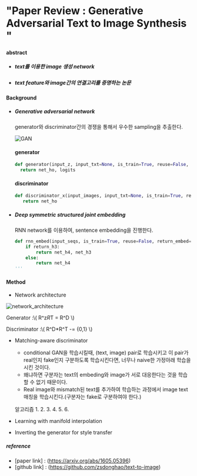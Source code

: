 # "Paper Review : Generative Adversarial Text to Image Synthesis "

#### abstract

- ##### text를 이용한 image 생성 network
- ##### text feature와 image간의 연결고리를 증명하는 논문

#### Background
- ##### Generative adversarial network

  generator와 discriminator간의 경쟁을 통해서 우수한 sampling을 추출한다.
  
  ![GAN](https://encrypted-tbn0.gstatic.com/images?q=tbn:ANd9GcQvWEw5lVqYeUxFeMahhzGAnkF1wHuMzR0hOO6kOczGkAXNsDx0)
  
    #### generator
    
    ``` python
    def generator(input_z, input_txt=None, is_train=True, reuse=False, batch_size=batch_size):
      return net_ho, logits 
    ```
    #### discriminator
    
    ``` python
    def discriminator_x(input_images, input_txt=None, is_train=True, reuse=False):
       return net_ho
    ```
    
  
- ##### Deep symmetric structured joint embedding

    RNN network를 이용하여, sentence embedding을 진행한다.

    ``` python
    def rnn_embed(input_seqs, is_train=True, reuse=False, return_embed=False):
        if return_h3:
            return net_h4, net_h3
        else:
            return net_h4
    '''
#### Method
- Network architecture

![network_architecture](https://encrypted-tbn0.gstatic.com/images?q=tbn:ANd9GcR0EGCG-Phmg-L2RWG9ky9uBCR7Hp5GidXinDUjXXQ9r5tfG3H4Fw)

Generator :\\( R^z*R*T = R^D \\)

Discriminator :\\( R^D*R^T -= {0,1} \\)

- Matching-aware discriminator

	- conditional GAN을 학습시킬때, (text, image) pair로 학습시키고 이 pair가 real인지 fake인지  구분하도록 학습시킨다면, 너무나 naive한 가정아래 학습을 시킨 것이다.
	- 왜냐하면 구분자는 text의 embeding와 image가 서로 대응한다는 것을 학습할 수 없기 때문이다. 
	- Real image와 mismatch된 text를 추가하여 학습하는 과정에서 image text 매칭을 학습시킨다.(구분자는 fake로 구분하여야 한다.)


  알고리즘
  1.
  2.
  3.
  4.
  5.
  6.
  
 
- Learning with manifold interpolation

- Inverting the generator for style transfer

##### reference 
- [paper link] : (https://arxiv.org/abs/1605.05396)
- [github link] : (https://github.com/zsdonghao/text-to-image)



